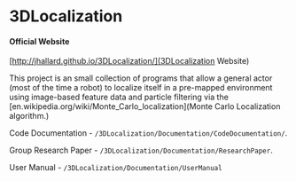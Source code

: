 3DLocalization
========================

#### Official Website
[http://jhallard.github.io/3DLocalization/](3DLocalization Website)

This project is an small collection of programs that allow a general actor (most of the time a robot) to localize itself in a pre-mapped environment using image-based feature data and particle filtering via the [en.wikipedia.org/wiki/Monte_Carlo_localization](Monte Carlo Localization algorithm.)

Code Documentation - `/3DLocalization/Documentation/CodeDocumentation/`.

Group Research Paper - `/3DLocalization/Documentation/ResearchPaper`.

User Manual - `/3DLocalization/Documentation/UserManual`